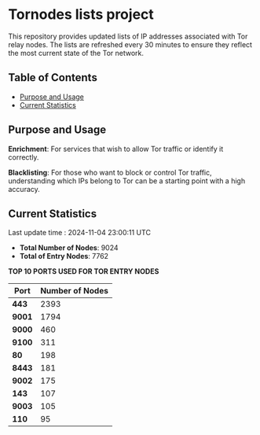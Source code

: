 # Tornodes lists project

This repository provides updated lists of IP addresses associated with Tor relay nodes. The lists are refreshed every 30 minutes to ensure they reflect the most current state of the Tor network.

## Table of Contents

- [Purpose and Usage](#purpose-and-usage)
- [Current Statistics](#current-statistics)


## Purpose and Usage

**Enrichment**: For services that wish to allow Tor traffic or identify it correctly.

**Blacklisting**: For those who want to block or control Tor traffic, understanding which IPs belong to Tor can be a starting point with a high accuracy.

## Current Statistics

Last update time : 2024-11-04 23:00:11 UTC

- **Total Number of Nodes**: 9024
- **Total of Entry Nodes**: 7762

**TOP 10 PORTS USED FOR TOR ENTRY NODES**

| **Port** | **Number of Nodes** |
|------|-----------------|
| **443**   | 2393  |
| **9001**   | 1794  |
| **9000**   | 460  |
| **9100**   | 311  |
| **80**   | 198  |
| **8443**   | 181  |
| **9002**   | 175  |
| **143**   | 107  |
| **9003**   | 105  |
| **110**   | 95  |


